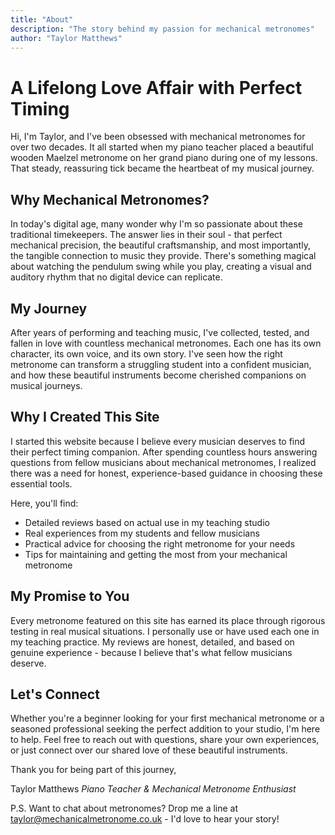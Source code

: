 ```yaml
---
title: "About"
description: "The story behind my passion for mechanical metronomes"
author: "Taylor Matthews"
---
```


# A Lifelong Love Affair with Perfect Timing

Hi, I'm Taylor, and I've been obsessed with mechanical metronomes for over two decades. It all started when my piano teacher placed a beautiful wooden Maelzel metronome on her grand piano during one of my lessons. That steady, reassuring tick became the heartbeat of my musical journey.

## Why Mechanical Metronomes?

In today's digital age, many wonder why I'm so passionate about these traditional timekeepers. The answer lies in their soul - that perfect mechanical precision, the beautiful craftsmanship, and most importantly, the tangible connection to music they provide. There's something magical about watching the pendulum swing while you play, creating a visual and auditory rhythm that no digital device can replicate.

## My Journey

After years of performing and teaching music, I've collected, tested, and fallen in love with countless mechanical metronomes. Each one has its own character, its own voice, and its own story. I've seen how the right metronome can transform a struggling student into a confident musician, and how these beautiful instruments become cherished companions on musical journeys.

## Why I Created This Site

I started this website because I believe every musician deserves to find their perfect timing companion. After spending countless hours answering questions from fellow musicians about mechanical metronomes, I realized there was a need for honest, experience-based guidance in choosing these essential tools.

Here, you'll find:
- Detailed reviews based on actual use in my teaching studio
- Real experiences from my students and fellow musicians
- Practical advice for choosing the right metronome for your needs
- Tips for maintaining and getting the most from your mechanical metronome

## My Promise to You

Every metronome featured on this site has earned its place through rigorous testing in real musical situations. I personally use or have used each one in my teaching practice. My reviews are honest, detailed, and based on genuine experience - because I believe that's what fellow musicians deserve.

## Let's Connect

Whether you're a beginner looking for your first mechanical metronome or a seasoned professional seeking the perfect addition to your studio, I'm here to help. Feel free to reach out with questions, share your own experiences, or just connect over our shared love of these beautiful instruments.

Thank you for being part of this journey,

Taylor Matthews
_Piano Teacher & Mechanical Metronome Enthusiast_

P.S. Want to chat about metronomes? Drop me a line at taylor@mechanicalmetronome.co.uk - I'd love to hear your story!
